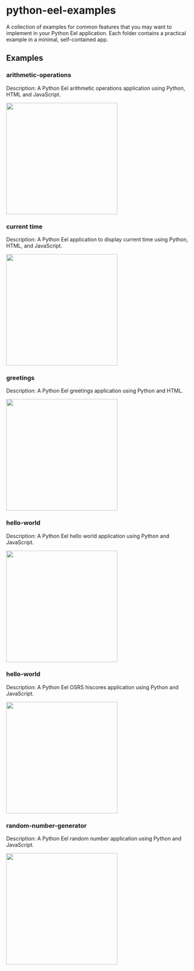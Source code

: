 # python-eel-examples
A collection of examples for common features that you may want to implement in your Python Eel application. Each folder contains a practical example in a minimal, self-contained app.

## Examples

### arithmetic-operations
Description: A Python Eel arithmetic operations application using Python, HTML and JavaScript.

<img src="https://i.imgur.com/YOxOnVI.png" width="300" height="300">

### current time
Description: A Python Eel application to display current time using Python, HTML, and JavaScript.

<img src="https://i.imgur.com/Ojh6ZG8.png" width="300" height="300">

### greetings
Description: A Python Eel greetings application using Python and HTML.

<img src="https://i.imgur.com/78NW0Od.png" width="300" height="300">

### hello-world
Description: A Python Eel hello world application using Python and JavaScript.

<img src="https://i.imgur.com/CiCvpXq.png" width="300" height="300">

### hello-world
Description: A Python Eel OSRS hiscores application using Python and JavaScript.

<img src="https://i.imgur.com/5MOGOba.png" width="300" height="300">

### random-number-generator
Description: A Python Eel random number application using Python and JavaScript.

<img src="https://i.imgur.com/ej8LXNj.png" width="300" height="300">



